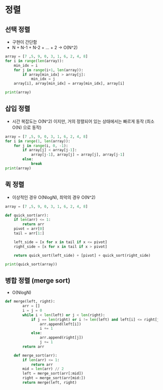 # 정렬

## 선택 정렬
* 구현이 간단함
* N + N-1 + N-2 + ... + 2  -> O(N^2)

```python
array = [7 ,5, 9, 0, 3, 1, 6, 2, 4, 8]
for i in range(len(array)):
    min_idx = i
    for j in range(i+1, len(array)):
        if array[min_idx] > array[j]:
            min_idx = j
    array[i], array[min_idx] = array[min_idx], array[i]

print(array)
```

## 삽입 정렬
* 시간 복잡도는 O(N^2) 이지만, 거의 정렬되어 있는 상태에서는 빠르게 동작 (최소 O(N) 으로 동작)

```python
array = [7 ,5, 9, 0, 3, 1, 6, 2, 4, 8]
for i in range(1, len(array)):
    for j in range(i, 0, -1):
        if array[j] < array[j-1]:
            array[j-1], array[j] = array[j], array[j-1]
        else:
            break
print(array)
```

## 퀵 정렬
* 이상적인 경우 O(NlogN), 최악의 경우 O(N^2)

```python
array = [7 ,5, 9, 0, 3, 1, 6, 2, 4, 8]

def quick_sort(arr):
    if len(arr) <= 1:
        return arr
    pivot = arr[0]
    tail = arr[1:]

    left_side = [x for x in tail if x <= pivot]
    right_side = [x for x in tail if x > pivot]

    return quick_sort(left_side) + [pivot] + quick_sort(right_side)

print(quick_sort(array))
```

## 병합 정렬 (merge sort)
* O(NlogN)

```python
def merge(left, right):
        arr = []
        i = j = 0
        while i < len(left) or j < len(right):
            if j == len(right) or i != len(left) and left[i] <= right[j]:
                arr.append(left[i])
                i += 1
            else:
                arr.append(right[j])
                j += 1
        return arr

    def merge_sort(arr):
        if len(arr) <= 1:
            return arr
        mid = len(arr) // 2
        left = merge_sort(arr[:mid])
        right = merge_sort(arr[mid:])
        return merge(left, right)
```